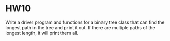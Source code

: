 # HW10
Write a driver program and functions for a binary tree class that can find the longest path in the tree and print it out. If there are multiple paths of the longest length, it will print them all. 
